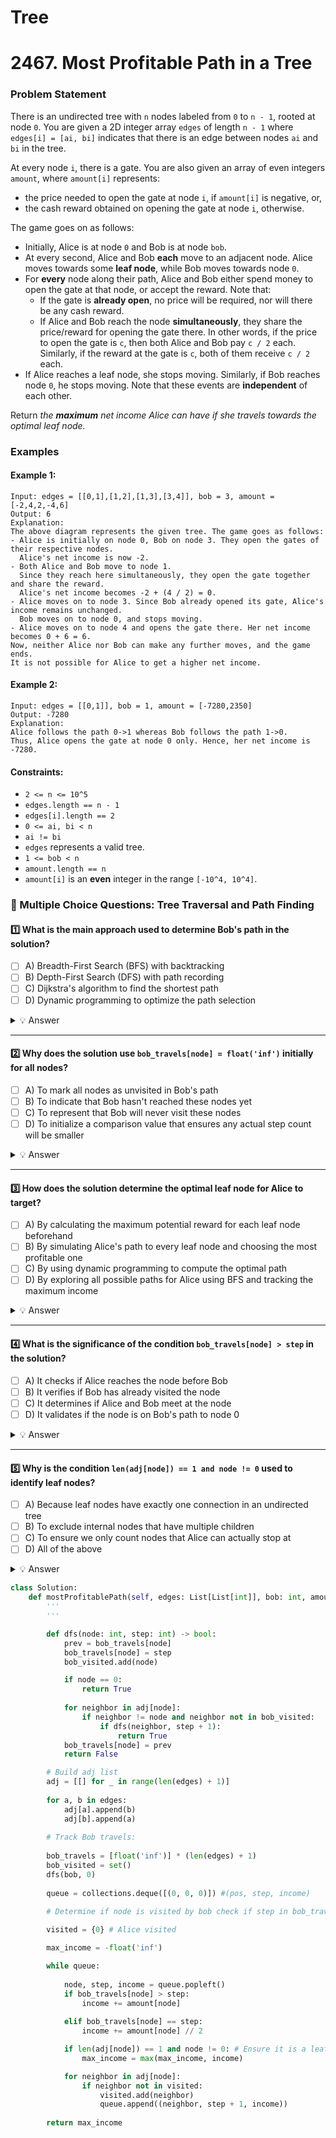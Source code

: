 # Tree

# 2467. Most Profitable Path in a Tree

### Problem Statement
There is an undirected tree with `n` nodes labeled from `0` to `n - 1`, rooted at node `0`. You are given a 2D integer array `edges` of length `n - 1` where `edges[i] = [ai, bi]` indicates that there is an edge between nodes `ai` and `bi` in the tree.

At every node `i`, there is a gate. You are also given an array of even integers `amount`, where `amount[i]` represents:
* the price needed to open the gate at node `i`, if `amount[i]` is negative, or,
* the cash reward obtained on opening the gate at node `i`, otherwise.

The game goes on as follows:
* Initially, Alice is at node `0` and Bob is at node `bob`.
* At every second, Alice and Bob **each** move to an adjacent node. Alice moves towards some **leaf node**, while Bob moves towards node `0`.
* For **every** node along their path, Alice and Bob either spend money to open the gate at that node, or accept the reward. Note that:
   * If the gate is **already open**, no price will be required, nor will there be any cash reward.
   * If Alice and Bob reach the node **simultaneously**, they share the price/reward for opening the gate there. In other words, if the price to open the gate is `c`, then both Alice and Bob pay `c / 2` each. Similarly, if the reward at the gate is `c`, both of them receive `c / 2` each.
* If Alice reaches a leaf node, she stops moving. Similarly, if Bob reaches node `0`, he stops moving. Note that these events are **independent** of each other.

Return *the **maximum** net income Alice can have if she travels towards the optimal leaf node.*

### Examples

#### Example 1:
```
Input: edges = [[0,1],[1,2],[1,3],[3,4]], bob = 3, amount = [-2,4,2,-4,6]
Output: 6
Explanation: 
The above diagram represents the given tree. The game goes as follows:
- Alice is initially on node 0, Bob on node 3. They open the gates of their respective nodes.
  Alice's net income is now -2.
- Both Alice and Bob move to node 1. 
  Since they reach here simultaneously, they open the gate together and share the reward.
  Alice's net income becomes -2 + (4 / 2) = 0.
- Alice moves on to node 3. Since Bob already opened its gate, Alice's income remains unchanged.
  Bob moves on to node 0, and stops moving.
- Alice moves on to node 4 and opens the gate there. Her net income becomes 0 + 6 = 6.
Now, neither Alice nor Bob can make any further moves, and the game ends.
It is not possible for Alice to get a higher net income.
```

#### Example 2:
```
Input: edges = [[0,1]], bob = 1, amount = [-7280,2350]
Output: -7280
Explanation: 
Alice follows the path 0->1 whereas Bob follows the path 1->0.
Thus, Alice opens the gate at node 0 only. Hence, her net income is -7280.
```

#### Constraints:
* `2 <= n <= 10^5`
* `edges.length == n - 1`
* `edges[i].length == 2`
* `0 <= ai, bi < n`
* `ai != bi`
* `edges` represents a valid tree.
* `1 <= bob < n`
* `amount.length == n`
* `amount[i]` is an **even** integer in the range `[-10^4, 10^4]`.

### 📌 Multiple Choice Questions: Tree Traversal and Path Finding  

#### 1️⃣ What is the main approach used to determine Bob's path in the solution?  
- [ ] A) Breadth-First Search (BFS) with backtracking  
- [ ] B) Depth-First Search (DFS) with path recording  
- [ ] C) Dijkstra's algorithm to find the shortest path  
- [ ] D) Dynamic programming to optimize the path selection  

<details>
  <summary>💡 Answer</summary>
  
  ✅ **B) Depth-First Search (DFS) with path recording**  
  
  The solution uses DFS to find Bob's path from his starting node to node 0, recording the steps taken at each node.
</details>  

---

#### 2️⃣ Why does the solution use `bob_travels[node] = float('inf')` initially for all nodes?  
- [ ] A) To mark all nodes as unvisited in Bob's path  
- [ ] B) To indicate that Bob hasn't reached these nodes yet  
- [ ] C) To represent that Bob will never visit these nodes  
- [ ] D) To initialize a comparison value that ensures any actual step count will be smaller  

<details>
  <summary>💡 Answer</summary>
  
  ✅ **D) To initialize a comparison value that ensures any actual step count will be smaller**  
  
  Using `float('inf')` allows the algorithm to easily determine if Alice reaches a node before Bob by comparing their step counts.
</details>  

---

#### 3️⃣ How does the solution determine the optimal leaf node for Alice to target?  
- [ ] A) By calculating the maximum potential reward for each leaf node beforehand  
- [ ] B) By simulating Alice's path to every leaf node and choosing the most profitable one  
- [ ] C) By using dynamic programming to compute the optimal path  
- [ ] D) By exploring all possible paths for Alice using BFS and tracking the maximum income  

<details>
  <summary>💡 Answer</summary>
  
  ✅ **D) By exploring all possible paths for Alice using BFS and tracking the maximum income**  
  
  The solution uses BFS to explore all possible paths Alice can take, and for each path that reaches a leaf node, it updates the maximum income if necessary.
</details>  

---

#### 4️⃣ What is the significance of the condition `bob_travels[node] > step` in the solution?  
- [ ] A) It checks if Alice reaches the node before Bob  
- [ ] B) It verifies if Bob has already visited the node  
- [ ] C) It determines if Alice and Bob meet at the node  
- [ ] D) It validates if the node is on Bob's path to node 0  

<details>
  <summary>💡 Answer</summary>
  
  ✅ **A) It checks if Alice reaches the node before Bob**  
  
  This condition compares Alice's step count with Bob's step count to determine if Alice reaches the node before Bob, allowing her to collect the full amount at that node.
</details>  

---

#### 5️⃣ Why is the condition `len(adj[node]) == 1 and node != 0` used to identify leaf nodes?  
- [ ] A) Because leaf nodes have exactly one connection in an undirected tree  
- [ ] B) To exclude internal nodes that have multiple children  
- [ ] C) To ensure we only count nodes that Alice can actually stop at  
- [ ] D) All of the above  

<details>
  <summary>💡 Answer</summary>
  
  ✅ **D) All of the above**  
  
  In an undirected tree, a leaf node has exactly one edge connecting it to the rest of the tree. The condition checks if the node has only one neighbor (one edge) and is not the root node (0), which ensures it's a leaf node where Alice can stop.
</details>  

```python
class Solution:
    def mostProfitablePath(self, edges: List[List[int]], bob: int, amount: List[int]) -> int:
        '''
        '''

        def dfs(node: int, step: int) -> bool:
            prev = bob_travels[node]
            bob_travels[node] = step
            bob_visited.add(node)

            if node == 0:
                return True
            
            for neighbor in adj[node]: 
                if neighbor != node and neighbor not in bob_visited:
                    if dfs(neighbor, step + 1):
                        return True
            bob_travels[node] = prev
            return False

        # Build adj list
        adj = [[] for _ in range(len(edges) + 1)]
        
        for a, b in edges:
            adj[a].append(b)
            adj[b].append(a)
        
        # Track Bob travels:
        
        bob_travels = [float('inf')] * (len(edges) + 1)
        bob_visited = set()
        dfs(bob, 0)
        
        queue = collections.deque([(0, 0, 0)]) #(pos, step, income)
        
        # Determine if node is visited by bob check if step in bob_travels is < step

        visited = {0} # Alice visited

        max_income = -float('inf')

        while queue:
            
            node, step, income = queue.popleft()
            if bob_travels[node] > step:
                income += amount[node]
            
            elif bob_travels[node] == step:
                income += amount[node] // 2

            if len(adj[node]) == 1 and node != 0: # Ensure it is a leaf node
                max_income = max(max_income, income)

            for neighbor in adj[node]:
                if neighbor not in visited:
                    visited.add(neighbor)
                    queue.append((neighbor, step + 1, income))
            
        return max_income
```
